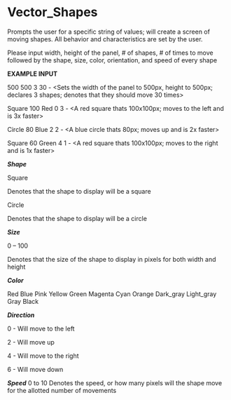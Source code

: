 # Vector_Shapes
Prompts the user for a specific string of values; will create a screen of moving shapes. All behavior and characteristics are set by the user.


Please input width, height of the panel, # of shapes, # of times to move followed by the shape, size, color, orientation, and speed of every shape

**EXAMPLE INPUT**

500 500 3 30 - <Sets the width of the panel to 500px, height to 500px; declares 3 shapes; denotes that they should move 30 times>

Square 100 Red 0 3 - <A red square thats 100x100px; moves to the left and is 3x faster>

Circle 80 Blue 2 2 - <A blue circle thats 80px; moves up and is 2x faster>

Square 60 Green 4 1 - <A red square thats 100x100px; moves to the right and is 1x faster>



**_Shape_**


Square 

Denotes that the shape to display will be a square 

Circle 

Denotes that the shape to display will be a circle 

**_Size_** 

0 – 100 

Denotes that the size of the shape to display in pixels 
for both width and height 

**_Color_**

Red 
Blue 
Pink 
Yellow 
Green 
Magenta 
Cyan 
Orange 
Dark_gray 
Light_gray 
Gray 
Black  


**_Direction_** 

0 - Will move to the left

2 - Will move up 

4 - Will move to the right 

6 - Will move down 


**_Speed_**
0 to 10 
Denotes the speed, or how many pixels will the shape move for the allotted number of movements

